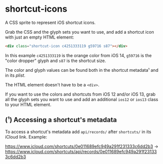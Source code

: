 # shortcut-icons

A CSS sprite to represent iOS shortcut icons.

Grab the CSS and the glyph sets you want to use, and add a shortcut icon with just an empty HTML element:

```html
<div class="shortcut-icon c4251333119 g59716 s87"></div>
```

In this example `c4251333119` is the orange color from iOS 14, `g59716` is the "color dropper" glyph and `s87` is the shortcut size.

The color and glyph values can be found both in the shortcut metadata¹ and in its _plist_.

The HTML element doesn't have to be a `<div>`.

If you want to use the colors and shortcuts from iOS 12 and/or iOS 13, grab all the glyph sets you want to use and add an additional `ios12` or `ios13` class to your HTML element.

## (¹) Accessing a shortcut's metadata

To access a shortcut's metadata add `api/records/` after `shortcuts/` in its iCloud link. Example:

<https://www.icloud.com/shortcuts/0e011689efc949a291f231333c6dd2b3> → <https://www.icloud.com/shortcuts/api/records/0e011689efc949a291f231333c6dd2b3>
